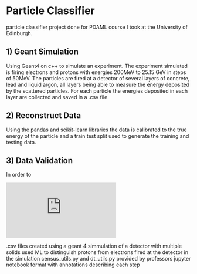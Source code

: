 # Particle Classifier
particle classifier project done for PDAML course I took at the University of Edinburgh.

## 1) Geant Simulation
Using Geant4 on c++ to simulate an experiment. The experiment simulated is firing electrons and protons with energies 200MeV to 25.15 GeV in steps of 50MeV. The particles are fired at a detector of several layers of concrete, lead and liquid argon, all layers being able to measure the energy deposited by the scattered particles. For each particle the energies deposited in each layer are collected and saved in a .csv file.

## 2) Reconstruct Data
Using the pandas and scikit-learn libraries the data is calibrated to the true energy of the particle and a train test split used to generate the training and testing data.

## 3) Data Validation
In order to 


![equation](http://latex.codecogs.com/gif.latex?frac%7BTotalTemplate%7D%7BTotalVolume%7D)  


.csv files created using a geant 4 simmulation of a detector with multiple solids
used ML to distinguish protons from electrons fired at the detector in the simulation
census_utils.py and dt_utils.py provided by professors
jupyter notebook format with annotations describing each step
